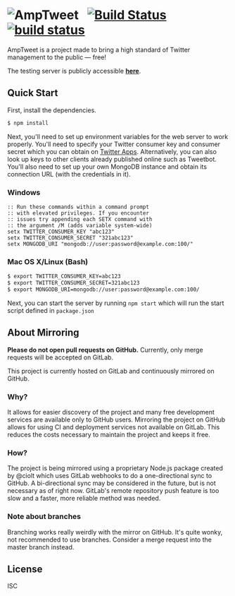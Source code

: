 # ![AmpTweet](https://f000.backblazeb2.com/file/brand-assets/Logotype_Black.png)&nbsp;&nbsp;&nbsp;[![Build Status](https://www.bitrise.io/app/dbbcddd2536e0248/status.svg?token=cw7O2wKQdMdSWbrcdbo3jw)](https://www.bitrise.io/app/dbbcddd2536e0248) [![build status](https://gitlab.com/amptweet/amptweet-web/badges/master/build.svg)](https://gitlab.com/amptweet/amptweet-web/commits/master)

AmpTweet is a project made to bring a high standard of Twitter management to the public ― free!

The testing server is publicly accessible **[here](https://amptweet.herokuapp.com)**.

## Quick Start

First, install the dependencies.

```bash
$ npm install
```

Next, you'll need to set up environment variables for the web server to work properly. You'll need to specify your Twitter consumer key and consumer secret which you can obtain on [Twitter Apps](https://apps.twitter.com/). Alternatively, you can also look up keys to other clients already published online such as Tweetbot. You'll also need to set up your own MongoDB instance and obtain its connection URL (with the credentials in it).

### Windows

```console
:: Run these commands within a command prompt
:: with elevated privileges. If you encounter
:: issues try appending each SETX command with
:: the argument /M (adds variable system-wide)
setx TWITTER_CONSUMER_KEY "abc123"
setx TWITTER_CONSUMER_SECRET "321abc123"
setx MONGODB_URI "mongodb://user:password@example.com:100/"
```

### Mac OS X/Linux (Bash)

```bash
$ export TWITTER_CONSUMER_KEY=abc123
$ export TWITTER_CONSUMER_SECRET=321abc123
$ export MONGODB_URI=mongodb://user:password@example.com:100/
```

Next, you can start the server by running `npm start` which will run the start script defined in `package.json`

## About Mirroring

**Please do not open pull requests on GitHub.** Currently, only merge requests will be accepted on GitLab.

This project is currently hosted on GitLab and continuously mirrored on GitHub.

### Why?
It allows for easier discovery of the project and many free development services are available only to GitHub users.
Mirroring the project on GitHub allows for using CI and deployment services not available on GitLab.
This reduces the costs necessary to maintain the project and keeps it free.

### How?
The project is being mirrored using a proprietary Node.js package created by @ciolt which uses GitLab webhooks to do a one-directional sync to GitHub.
A bi-directional sync may be considered in the future, but is not necessary as of right now.
GitLab's remote repository push feature is too slow and a faster, more reliable method was needed.

### Note about branches

Branching works really weirdly with the mirror on GitHub.
It's quite wonky, not recommended to use branches.
Consider a merge request into the master branch instead.

## License

ISC
